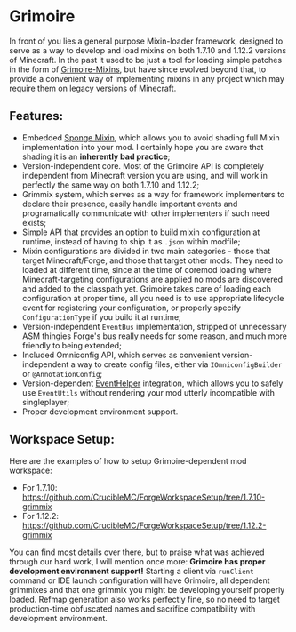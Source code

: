 # Grimoire

In front of you lies a general purpose Mixin-loader framework, designed to serve as a way to develop and load mixins on both 1.7.10 and 1.12.2 versions of Minecraft. In the past it used to be just a tool for loading simple patches in the form of [Grimoire-Mixins](https://github.com/CrucibleMC/Grimoire-Mixins-1.7.10), but have since evolved beyond that, to provide a convenient way of implementing mixins in any project which may require them on legacy versions of Minecraft.

## Features:
- Embedded [Sponge Mixin](https://github.com/SpongePowered/Mixin), which allows you to avoid shading full Mixin implementation into your mod. I certainly hope you are aware that shading it is an **inherently bad practice**;
- Version-independent core. Most of the Grimoire API is completely independent from Minecraft version you are using, and will work in perfectly the same way on both 1.7.10 and 1.12.2;
- Grimmix system, which serves as a way for framework implementers to declare their presence, easily handle important events and programatically communicate with other implementers if such need exists;
- Simple API that provides an option to build mixin configuration at runtime, instead of having to ship it as `.json` within modfile;
- Mixin configurations are divided in two main categories - those that target Minecraft/Forge, and those that target other mods. They need to loaded at different time, since at the time of coremod loading where Minecraft-targeting configurations are applied no mods are discovered and added to the classpath yet. Grimoire takes care of loading each configuration at proper time, all you need is to use appropriate lifecycle event for registering your configuration, or properly specify `ConfigurationType` if you build it at runtime;
- Version-independent `EventBus` implementation, stripped of unnecessary ASM thingies Forge's bus really needs for some reason, and much more friendly to being extended;
- Included Omniconfig API, which serves as convenient version-independent a way to create config files, either via `IOmniconfigBuilder` or `@AnnotationConfig`;
- Version-dependent [EventHelper](https://github.com/gamerforEA/EventHelper) integration, which allows you to safely use `EventUtils` without rendering your mod utterly incompatible with singleplayer;
- Proper development environment support.

## Workspace Setup:
Here are the examples of how to setup Grimoire-dependent mod workspace:
- For 1.7.10: https://github.com/CrucibleMC/ForgeWorkspaceSetup/tree/1.7.10-grimmix
- For 1.12.2: https://github.com/CrucibleMC/ForgeWorkspaceSetup/tree/1.12.2-grimmix

You can find most details over there, but to praise what was achieved through our hard work, I will mention once more: **Grimoire has proper development environment support!** Starting a client via `runClient` command or IDE launch configuration will have Grimoire, all dependent grimmixes and that one grimmix you might be developing yourself properly loaded. Refmap generation also works perfectly fine, so no need to target production-time obfuscated names and sacrifice compatibility with development environment.
